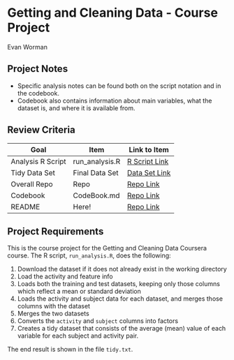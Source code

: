 # Getting and Cleaning Data - Course Project

Evan Worman

## Project Notes

* Specific analysis notes can be found both on the script notation and in the codebook.
* Codebook also contains information about main variables, what the dataset is, and where it is available from.

## Review Criteria

Goal | Item | Link to Item
--- | --- | ---
Analysis R Script |  run_analysis.R |  [R Script Link](https://github.com/eworman42/Getting-and-Cleaning-Data-Course-Project/blob/master/run_analysis.R "run_analysis.R")
Tidy Data Set |  Final Data Set |  [Data Set Link](https://github.com/eworman42/Getting-and-Cleaning-Data-Course-Project/blob/master/tidy.txt "tidyData.txt")
Overall Repo | Repo |  [Repo Link](https://github.com/eworman42/Getting-and-Cleaning-Data-Course-Projecto")
Codebook | CodeBook.md |  [Repo Link](https://github.com/eworman42/Getting-and-Cleaning-Data-Course-Project/blob/master/codebook.MD "CodeBook.md")
README | Here! |  [Repo Link](https://github.com/eworman42/Getting-and-Cleaning-Data-Course-Project/blob/master/README.md "README.md")


## Project Requirements
This is the course project for the Getting and Cleaning Data Coursera course.
The R script, `run_analysis.R`, does the following:

1. Download the dataset if it does not already exist in the working directory
2. Load the activity and feature info
3. Loads both the training and test datasets, keeping only those columns which
   reflect a mean or standard deviation
4. Loads the activity and subject data for each dataset, and merges those
   columns with the dataset
5. Merges the two datasets
6. Converts the `activity` and `subject` columns into factors
7. Creates a tidy dataset that consists of the average (mean) value of each
   variable for each subject and activity pair.

The end result is shown in the file `tidy.txt`.
